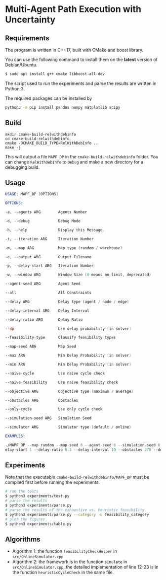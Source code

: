 # Multi-Agent Path Execution with Uncertainty

## Requirements

The program is written in C++17, built with CMake and boost library.

You can use the following command to install them on the **latest** version of Debian/Ubuntu.

```bash
$ sudo apt install g++ cmake libboost-all-dev
```

The script used to run the experiments and parse the results are written in Python 3.

The required packages can be installed by

```bash
python3 -m pip install pandas numpy matplotlib scipy 
```

## Build

```
mkdir cmake-build-relwithdebinfo
cd cmake-build-relwithdebinfo
cmake -DCMAKE_BUILD_TYPE=RelWithDebInfo ..
make -j
```

This will output a file `MAPF_DP` in the `cmake-build-relwithdebinfo` folder. You can change `RelWithDebInfo` to `Debug` and make a new directory for a debugging build.

## Usage

```asm
USAGE: MAPF_DP [OPTIONS]

OPTIONS:

-a, --agents ARG        Agents Number

-d, --debug             Debug Mode

-h, --help              Display this Message.

-i, --iteration ARG     Iteration Number

-m, --map ARG           Map type (random / warehouse)

-o, --output ARG        Output Filename

-p, --delay-start ARG   Iteration Number

-w, --window ARG        Window Size (0 means no limit, deprecated)

--agent-seed ARG        Agent Seed

--all                   All Constraints

--delay ARG             Delay type (agent / node / edge)

--delay-interval ARG    Delay Interval

--delay-ratio ARG       Delay Ratio

--dp                    Use delay probability (in solver)

--feasibility-type      Classify feasibility types

--map-seed ARG          Map Seed

--max ARG               Min Delay Probability (in solver)

--min ARG               Min Delay Probability (in solver)

--naive-cycle           Use naive cycle check

--naive-feasibility     Use naive feasibility check

--objective ARG         Objective type (maximum / average)

--obstacles ARG         Obstacles

--only-cycle            Use only cycle check

--simulation-seed ARG   Simulation Seed

--simulator ARG         Simulator type (default / online)

EXAMPLES:

./MAPF_DP --map random --map-seed 0 --agent-seed 0 --simulation-seed 0 --agents 20 --iteration 10 --simulator online --d
elay-start 1 --delay-ratio 0.3 --delay-interval 10 --obstacles 270 --delay agent

```

## Experiments

Note that the executable `cmake-build-relwithdebinfo/MAPF_DP` must be compiled first before running the experiments.

```bash
# run the tests
$ python3 experiments/test.py
# parse the results
$ python3 experiments/parse.py
# parse the results of the exhaustive vs. heuristic feasibility 
$ python3 experiments/parse.py --category -o feasibility_category   
# plot the figures
$ python3 experiments/table.py  
```

## Algorithms

+ Algorithm 1: the function `feasibilityCheckHelper` in `src/OnlineSimulator.cpp`
+ Algorithm 2: the framework is in the function `simulate` in `src/OnlineSimulator.cpp`, the detailed implementation of line 12-23 is in the function `heuristicCycleCheck` in the same file.